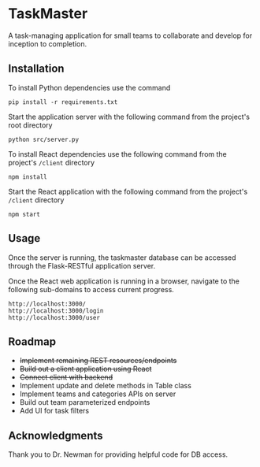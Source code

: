 # TaskMaster

A task-managing application for small teams to collaborate and
develop for inception to completion.

## Installation
To install Python dependencies use the command
```
pip install -r requirements.txt
```
Start the application server with the following command
from the project's root directory
```
python src/server.py
```
To install React dependencies use the following command
from the project's `/client` directory
```
npm install
```
Start the React application with the following command
from the project's `/client` directory
```
npm start
```

## Usage
Once the server is running, the taskmaster database can be
accessed through the Flask-RESTful application server.

Once the React web application is running in a browser,
navigate to the following sub-domains to access current progress.
```
http://localhost:3000/
http://localhost:3000/login
http://localhost:3000/user
```

## Roadmap
- ~~Implement remaining REST resources/endpoints~~
- ~~Build out a client application using React~~
- ~~Connect client with backend~~
- Implement update and delete methods in Table class
- Implement teams and categories APIs on server
- Build out team parameterized endpoints
- Add UI for task filters

## Acknowledgments
Thank you to Dr. Newman for providing helpful code for DB access.
